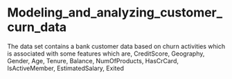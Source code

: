 # Modeling_and_analyzing_customer_curn_data
The data set contains a bank customer data based on churn activities which is associated with some features which are, CreditScore, Geography, Gender, Age, Tenure, Balance, NumOfProducts, HasCrCard, IsActiveMember, EstimatedSalary, Exited
